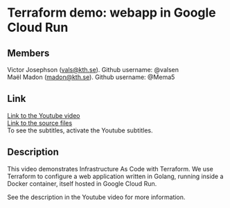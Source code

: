# Terraform demo: webapp in Google Cloud Run
## Members
Victor Josephson (vals@kth.se).
Github username: @valsen\
Maël Madon (madon@kth.se).
Github username: @Mema5

## Link
[Link to the Youtube video](https://youtu.be/kmrmBIj0u-E)\
[Link to the source files](https://github.com/valsen/terraform-demo)\
To see the subtitles, activate the Youtube subtitles.

## Description
This video demonstrates Infrastructure As Code with Terraform. We use Terraform to configure a web application written in Golang, running inside a Docker container, itself hosted in Google Cloud Run.

See the description in the Youtube video for more information.